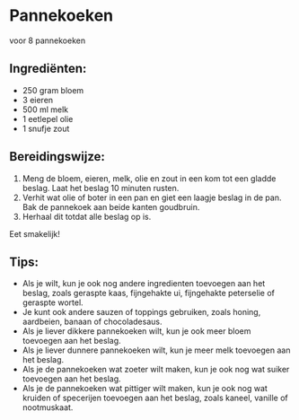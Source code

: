 # Pannekoeken

voor 8 pannekoeken

## Ingrediënten:

- 250 gram bloem
- 3 eieren
- 500 ml melk
- 1 eetlepel olie
- 1 snufje zout

## Bereidingswijze:

1. Meng de bloem, eieren, melk, olie en zout in een kom tot een gladde beslag. Laat het beslag 10 minuten rusten.
2. Verhit wat olie of boter in een pan en giet een laagje beslag in de pan. Bak de pannekoek aan beide kanten goudbruin.
3. Herhaal dit totdat alle beslag op is.

Eet smakelijk!

## Tips:

- Als je wilt, kun je ook nog andere ingredienten toevoegen aan het beslag, zoals geraspte kaas, fijngehakte ui, fijngehakte peterselie of geraspte wortel.
- Je kunt ook andere sauzen of toppings gebruiken, zoals honing, aardbeien, banaan of chocoladesaus.
- Als je liever dikkere pannekoeken wilt, kun je ook meer bloem toevoegen aan het beslag.
- Als je liever dunnere pannekoeken wilt, kun je meer melk toevoegen aan het beslag.
- Als je de pannekoeken wat zoeter wilt maken, kun je ook nog wat suiker toevoegen aan het beslag.
- Als je de pannekoeken wat pittiger wilt maken, kun je ook nog wat kruiden of specerijen toevoegen aan het beslag, zoals kaneel, vanille of nootmuskaat.